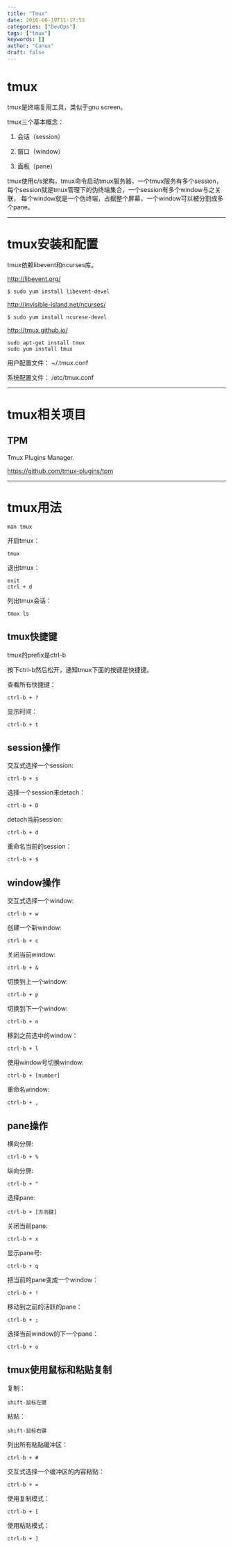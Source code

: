 ```yaml
---
title: "Tmux"
date: 2016-06-19T11:17:53
categories: ["DevOps"]
tags: ["tmux"]
keywords: []
author: "Canux"
draft: false
---
```


# tmux

tmux是终端复用工具，类似于gnu screen。

tmux三个基本概念：

1. 会话（session）

2. 窗口（window）

3. 面板（pane）

tmux使用c/s架构，tmux命令启动tmux服务器，一个tmux服务有多个session，
每个session就是tmux管理下的伪终端集合，一个session有多个window与之关联，
每个window就是一个伪终端，占据整个屏幕，一个window可以被分割成多个pane。

***

# tmux安装和配置

tmux依赖libevent和ncurses库。

<http://libevent.org/>

    $ sudo yum install libevent-devel

<http://invisible-island.net/ncurses/>

    $ sudo yum install ncurese-devel

<http://tmux.github.io/>

    sudo apt-get install tmux
    sudo yum install tmux

用户配置文件： ~/.tmux.conf

系统配置文件： /etc/tmux.conf

***

# tmux相关项目

## TPM

Tmux Plugins Manager.

<https://github.com/tmux-plugins/tpm>

***

# tmux用法

    man tmux

开启tmux：

    tmux

退出tmux：

    exit
    ctrl + d

列出tmux会话：

    tmux ls

## tmux快捷键

tmux的prefix是ctrl-b

按下ctrl-b然后松开，通知tmux下面的按键是快捷键。

查看所有快捷键：

    ctrl-b + ?


显示时间：

    ctrl-b + t

## session操作

交互式选择一个session:

    ctrl-b + s

选择一个session来detach：

    ctrl-b + D

detach当前session:

    ctrl-b + d

重命名当前的session：

    ctrl-b + $

## window操作

交互式选择一个window:

    ctrl-b + w

创建一个新window:

    ctrl-b + c

关闭当前window:

    ctrl-b + &

切换到上一个window:

    ctrl-b + p

切换到下一个window:

    ctrl-b + n

移到之前选中的window：

    ctrl-b + l

使用window号切换window:

    ctrl-b + [number]

重命名window:

    ctrl-b + ,

## pane操作

横向分屏:

    ctrl-b + %

纵向分屏:

    ctrl-b + "

选择pane:

    ctrl-b + [方向键]

关闭当前pane:

    ctrl-b + x

显示pane号:

    ctrl-b + q

把当前的pane变成一个window：

    ctrl-b + !

移动到之前的活跃的pane：

    ctrl-b + ;

选择当前window的下一个pane：

    ctrl-b + o

## tmux使用鼠标和粘贴复制

复制：

    shift-鼠标左键

粘贴：

    shift-鼠标右键

列出所有粘贴缓冲区：

    ctrl-b + #

交互式选择一个缓冲区的内容粘贴：

    ctrl-b + =

使用复制模式：

    ctrl-b + [

使用粘贴模式：

    ctrl-b + ]
